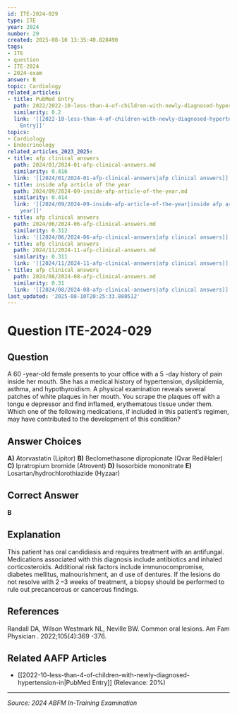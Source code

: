 ```yaml
---
id: ITE-2024-029
type: ITE
year: 2024
number: 29
created: 2025-08-10 13:35:40.828490
tags:
- ITE
- question
- ITE-2024
- 2024-exam
answer: B
topic: Cardiology
related_articles:
- title: PubMed Entry
  path: 2022/2022-10-less-than-4-of-children-with-newly-diagnosed-hypertension-in.md
  similarity: 0.2
  link: '[[2022-10-less-than-4-of-children-with-newly-diagnosed-hypertension-in|PubMed
    Entry]]'
topics:
- Cardiology
- Endocrinology
related_articles_2023_2025:
- title: afp clinical answers
  path: 2024/01/2024-01-afp-clinical-answers.md
  similarity: 0.416
  link: '[[2024/01/2024-01-afp-clinical-answers|afp clinical answers]]'
- title: inside afp article of the year
  path: 2024/09/2024-09-inside-afp-article-of-the-year.md
  similarity: 0.414
  link: '[[2024/09/2024-09-inside-afp-article-of-the-year|inside afp article of the
    year]]'
- title: afp clinical answers
  path: 2024/06/2024-06-afp-clinical-answers.md
  similarity: 0.312
  link: '[[2024/06/2024-06-afp-clinical-answers|afp clinical answers]]'
- title: afp clinical answers
  path: 2024/11/2024-11-afp-clinical-answers.md
  similarity: 0.311
  link: '[[2024/11/2024-11-afp-clinical-answers|afp clinical answers]]'
- title: afp clinical answers
  path: 2024/08/2024-08-afp-clinical-answers.md
  similarity: 0.31
  link: '[[2024/08/2024-08-afp-clinical-answers|afp clinical answers]]'
last_updated: '2025-08-10T20:25:33.880512'
---
```


# Question ITE-2024-029

## Question
A 60 -year-old female presents to your office with a 5 -day history of pain inside her mouth. She has a 
medical history of hypertension, dyslipidemia, asthma, and hypothyroidism. A physical examination 
reveals several patches of white plaques in her mouth. You scrape the plaques off with a tongu e 
depressor and find inflamed, erythematous tissue under them.  
 Which one of the following medications, if included in this patient’s regimen, may have contributed 
to the development of this condition?

## Answer Choices
**A)** Atorvastatin (Lipitor)
**B)** Beclomethasone dipropionate (Qvar RediHaler)
**C)** Ipratropium bromide (Atrovent)
**D)** Isosorbide mononitrate
**E)** Losartan/hydrochlorothiazide (Hyzaar)

## Correct Answer
**B**

## Explanation
This patient has oral candidiasis and requires treatment with an antifungal. Medications associated with this diagnosis include antibiotics and inhaled corticosteroids. Additional risk factors include immunocompromise, diabetes mellitus, malnourishment, an d use of dentures. If the lesions do not resolve with 2 –3 weeks of treatment, a biopsy should be performed to rule out precancerous or cancerous findings.

## References
Randall DA, Wilson Westmark NL, Neville BW. Common oral lesions. Am Fam Physician . 2022;105(4):369 -376.

## Related AAFP Articles
- [[2022-10-less-than-4-of-children-with-newly-diagnosed-hypertension-in|PubMed Entry]] (Relevance: 20%)

---
*Source: 2024 ABFM In-Training Examination*
